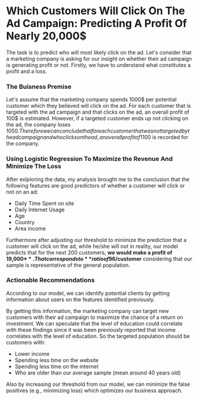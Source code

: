 
# Which Customers Will Click On The Ad Campaign: Predicting A Profit Of Nearly 20,000$

The task is to predict who will most likely click on the ad. Let's consider that a marketing company is asking for our insight on whether their ad campaign is generating profit or not. Firstly, we have to understand what constitutes a profit and a loss.


### The Buisness Premise
Let's assume that the marketing company spends 1000$ per potential customer which they believed will click on the ad. For each customer that is targeted with the ad campaign and that clicks on the ad, an overall profit of 100$ is estimated. However, if a targeted customer ends up not clicking on the ad, the company loses 1050$. Therefore we can conclude that for each customer that was not targeted by the ad campaign and who clicks on the ad, an overall profit of 1100$ is recorded for the company. 


### Using Logistic Regression To Maximize the Revenue And Minimize The Loss
After exlploring the data, my analysis brought me to the conclusion that the following features are good predictors of whether a customer will click or not on an ad:
- Daily Time Spent on site
- Daily Internet Usage
- Age
- Country
- Area income

Furthermore after adjusting our threshold to minimize the prediction that a customer will click on the ad, while he/she will not in reality, our model predicts that for the next 200 customers, **we would make a profit of 19,000$**. That corresponds to  **ratio of 96$/customer** considering that our sample is representative of the general population.


### Actionable Recommendations
According to our model, we can identify potential clients by getting information about users on the features identified previously.

By getting this information, the marketing company can target new customers with their ad campaign to maximize the chance of a return on investment. We can speculate that the level of education could correlate with these findings since it was been previously reported that income correlates with the level of education. So the targeted population should be customers with:

- Lower income
- Spending less time on the website
- Spending less time on the internet
- Who are older than our average sample (mean around 40 years old)

Also by increasing our threshold from our model, we can minimize the false positives (e.g., minimizing loss) which optimizes our business approach.
